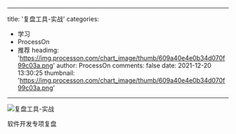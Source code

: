 
---
title: '复盘工具-实战'
categories: 
 - 学习
 - ProcessOn
 - 推荐
headimg: 'https://img.processon.com/chart_image/thumb/609a40e4e0b34d070f99c03a.png'
author: ProcessOn
comments: false
date: 2021-12-20 13:30:25
thumbnail: 'https://img.processon.com/chart_image/thumb/609a40e4e0b34d070f99c03a.png'
---

<div>   
<img class="thumb" alt="复盘工具-实战" src="https://img.processon.com/chart_image/thumb/609a40e4e0b34d070f99c03a.png" referrerpolicy="no-referrer">
<p>软件开发专项复盘</p>  
</div>
            
